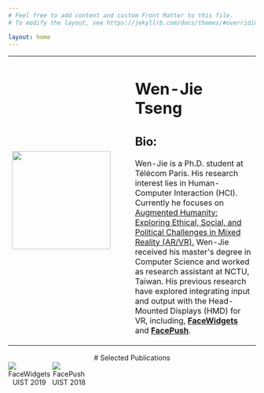 ```yaml
---
# Feel free to add content and custom Front Matter to this file.
# To modify the layout, see https://jekyllrb.com/docs/themes/#overriding-theme-defaults

layout: home
---
```

<table width="800px" cellpadding="0" cellspacing="0">
    <tbody>
    <td width="300px" valign="middle" background-color="#fdfdfd">
        <div class="img">
            <span class="noborderimg">
                <a class="me-img">
                    <img src="https://wenjietseng.github.io/images/me-berlin2.JPG" width="200">
                </a>
            </span>
        </div>
    </td>
    <td width="500px" valigh="middle">
    <h1><b>Wen-Jie Tseng</b></h1>
    <!-- <ul style="list-style-type: none; margin-left: 0px;">
    <li> 
        <a class="cv-img" href="http://wenjietseng.github.io/documents/CV_Wen_Jie_Tseng.pdf">
            <img src="https://wenjietseng.github.io/images/cv.png" width="40px">
        </a>
        <a href="mailto:wen-jie.tseng@telecom-paris.fr">
            <img src="https://wenjietseng.github.io/images/email.png" width="40px">
        </a>
    </li>
    </ul> -->
        <h2><b>Bio:</b></h2>
                <p>Wen-Jie is a Ph.D. student at T&eacute;l&eacute;com Paris. His research interest lies in Human-Computer Interaction (HCI). Currently he focuses on <u>Augmented Humanity: Exploring Ethical, Social, and Political Challenges in Mixed Reality (AR/VR).</u> Wen-Jie received his master's degree in Computer Science and worked as research assistant at NCTU, Taiwan. His previous research have explored integrating input and output with the Head-Mounted Displays (HMD) for VR, including, <a href="http://wenjietseng.github.io/projects/FaceWidgets/"><b>FaceWidgets</b></a> and <a href="http://wenjietseng.github.io/projects/FacePush/"><b>FacePush</b></a>.</p>
                <!-- <p>Wen-Jie is a research assistant in Computer Science at National Chiao Tung University, Taiwan. He received his Master's degree in CS at NCTU Taiwan in June 2019. His previous projects focus on integrating input and output with the Head-Mounted Displays (HMD) for virtual reality, including, <a href="http://wenjietseng.github.io/projects/FacePush/"><b>FacePush</b></a> and <a href="http://wenjietseng.github.io/projects/FaceWidgets/"><b>FaceWidgets</b></a>. -->
                <!-- Beyond the research, he loves beer and plays bass. -->
                <!-- </p> -->
    </td>
    </tbody>    
</table>

<center> # Selected Publications </center>
<div style="display: inline-block;">
<!-- <ul style="list-style-type: none; margin-left: 0px;"> -->
<!-- <li> -->
<span class="noborderimg" >
<a class="project-img" href="http://wenjietseng.github.io/projects/FaceWidgets">
<img src="https://wenjietseng.github.io/images/facewidgets.JPG">
</a>
</span>
<!-- </li> -->
<!-- </ul> -->
<span>
<center>FaceWidgets</center>
<center>UIST 2019</center>
</span>
</div>
<div style="display: inline-block;">
<span class="noborderimg">
<a class="project-img" href="http://wenjietseng.github.io/projects/FacePush">
<img src="https://wenjietseng.github.io/images/facepush.png">
</a>
</span>
<span>
<center>FacePush</center>
<center>UIST 2018</center>
</span>
</div>